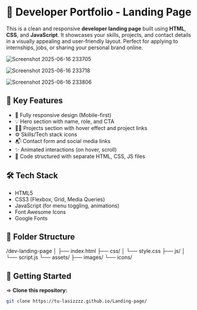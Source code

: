# 🚀 Developer Portfolio - Landing Page

This is a clean and responsive **developer landing page** built using **HTML**, **CSS**, and **JavaScript**. It showcases your skills, projects, and contact details in a visually appealing and user-friendly layout. Perfect for applying to internships, jobs, or sharing your personal brand online.

![Screenshot 2025-06-16 233705](https://github.com/user-attachments/assets/acdecd63-0fcc-454e-aafb-bbef1e5874c5)

![Screenshot 2025-06-16 233718](https://github.com/user-attachments/assets/f064627b-4ca3-4d07-876a-e4fff58a6bda)

![Screenshot 2025-06-16 233806](https://github.com/user-attachments/assets/d6a5f6a8-afe9-4f75-a3f3-a2b0d3ad212f)

## 🎯 Key Features

- 📱 Fully responsive design (Mobile-first)
- 💡 Hero section with name, role, and CTA
- 🧑‍💻 Projects section with hover effect and project links
- ⚙️ Skills/Tech stack icons
- 📬 Contact form and social media links
- ✨ Animated interactions (on hover, scroll)
- 💾 Code structured with separate HTML, CSS, JS files

## 🛠 Tech Stack

- HTML5  
- CSS3 (Flexbox, Grid, Media Queries)  
- JavaScript (for menu toggling, animations)  
- Font Awesome Icons  
- Google Fonts  

## 📁 Folder Structure
/dev-landing-page
│
├── index.html
├── css/
│ └── style.css
├── js/
│ └── script.js
└── assets/
├── images/
└── icons/


## 🧪 Getting Started

=> **Clone this repository:**
   ```bash
   git clone https://tu-lasizzzz.github.io/Landing-page/

   


